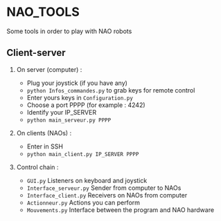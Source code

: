 NAO_TOOLS
=========

Some tools in order to play with NAO robots


Client-server
-------------

1. On server (computer) :
    * Plug your joystick (if you have any)
    * `python Infos_commandes.py` to grab keys for remote control
    * Enter yours keys in `Configuration.py`
    * Choose a port PPPP (for example : 4242)  
    * Identify your IP_SERVER
    * `python main_serveur.py PPPP`  

2. On clients (NAOs) :
    * Enter in SSH
    * `python main_client.py IP_SERVER PPPP`

3. Control chain :  
    * `GUI.py` Listeners on keyboard and joystick
    * `Interface_serveur.py` Sender from computer to NAOs
    * `Interface_client.py` Receivers on NAOs from computer
    * `Actionneur.py` Actions you can perform
    * `Mouvements.py` Interface between the program and NAO hardware